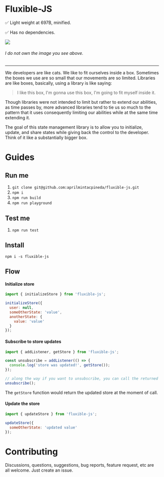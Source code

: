 <!-- @format -->

# Fluxible-JS

:white_check_mark: Light weight at 697B, minified.

:white_check_mark: Has no dependencies.

<img src="https://1.bp.blogspot.com/_Jj--y7nzkjo/TFMSsUC6qkI/AAAAAAAAJjo/KZu6JhzpCjI/s1600/DSC_0702.JPG">

###### I do not own the image you see above.

---

We developers are like cats. We like to fit ourselves inside a box. Sometimes the boxes we use are so small that our movements are so limited. Libraries are like boxes, basically, using a library is like saying:

> I like this box, I'm gonna use this box, I'm going to fit myself inside it.

Though libraries were not intended to limit but rather to extend our abilities, as time passes by, more advanced libraries tend to tie us so much to the pattern that it uses consequently limiting our abilities while at the same time extending it.

The goal of this state management library is to allow you to initialize, update, and share states while giving back the control to the developer. Think of it like a substantially bigger box.

# Guides

## Run me

1. `git clone git@github.com:aprilmintacpineda/fluxible-js.git`
2. `npm i`
3. `npm run build`
4. `npm run playground`

## Test me

1. `npm run test`

## Install

`npm i -s fluxible-js`

## Flow

#### Initialize store

```js
import { initializeStore } from 'fluxible-js';

initializeStore({
  user: null,
  someOtherState: 'value',
  anotherState: {
    value: 'value'
  }
});
```

#### Subscribe to store updates

```js
import { addListener, getStore } from 'fluxible-js';

const unsubscribe = addListener(() => {
  console.log('store was updated!', getStore());
});

// along the way if you want to unsubscribe, you can call the returned function of addListener
unsubscribe();
```

The `getStore` function would return the updated store at the moment of call.

#### Update the store

```js
import { updateStore } from 'fluxible-js';

updateStore({
  someOtherState: 'updated value'
});
```

# Contributing

Discussions, questions, suggestions, bug reports, feature request, etc are all welcome. Just create an issue.
